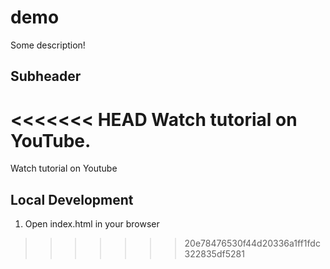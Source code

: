 # demo

Some description!

## Subheader

<<<<<<< HEAD
Watch tutorial on YouTube.
=======
Watch tutorial on Youtube

## Local Development

1. Open index.html in your browser
>>>>>>> 20e78476530f44d20336a1ff1fdc322835df5281
